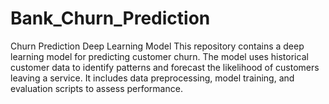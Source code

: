 # Bank_Churn_Prediction
Churn Prediction Deep Learning Model This repository contains a deep learning model for predicting customer churn. The model uses historical customer data to identify patterns and forecast the likelihood of customers leaving a service. It includes data preprocessing, model training, and evaluation scripts to assess performance.
